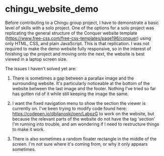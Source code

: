 # chingu_website_demo
Before contributing to a Chingu group project, I have to demonstrate a basic level of skills with a solo project. One of the options for a solo project was replicating the general structure of the Conquer website template (https://www.free-css.com/free-css-templates/page196/conquer) using only HTML, CSS, and plain JavaScript. This is that replication. I was not required to make the demo website fully responsive, so in the interest of finishing up the project and moving onto the next, the website is best viewed in a laptop screen size.  

The issues I haven't solved yet are: 
1) There is sometimes a gap between a parallax image and the surrounding website. It's particularly noticeable at the bottom of the website between the last image and the footer. Nothing I've tried so far has gotten rid of it while still keeping the image the same. 

2) I want the fixed navigation menu to show the section the viewer is currently on. I've been trying to modify code found here: https://codepen.io/dbilanoski/pen/LabpzG to work on the website, but because the relevant parts of the website do not have the tag 'section' I'm running into trouble, and am wondering if I need to restructure things to make it work.

3) There is also sometimes a random floater rectangle in the middle of the screen. I'm not sure where it's coming from, or why it only appears sometimes. 

